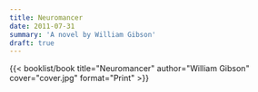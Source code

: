 ```yaml
---
title: Neuromancer
date: 2011-07-31
summary: 'A novel by William Gibson'
draft: true
---
```


{{< booklist/book
title="Neuromancer"
author="William Gibson"
cover="cover.jpg"
format="Print" >}}
